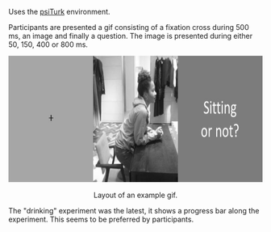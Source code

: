 Uses the [psiTurk](https://psiturk.org/) environment.

Participants are presented a gif consisting of a fixation cross during 500 ms, an image and finally a question. The image is presented during either 50, 150, 400 or 800 ms.

<div align="center">
  <img src="psiturk_example.png" height="250px" />
  <p>Layout of an example gif.</p>
</div>

The "drinking" experiment was the latest, it shows a progress bar along the experiment. This seems to be preferred by participants.